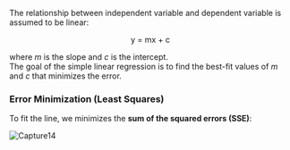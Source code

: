 The relationship between independent variable and dependent variable is assumed to be linear:
<div align="center">y = mx + c</div>

where *m* is the slope and *c* is the intercept.<br>
The goal of the simple linear regression is to find the best-fit values of *m* and *c* that minimizes the error.
### Error Minimization (Least Squares)
To fit the line, we minimizes the **sum of the squared errors (SSE)**:

![Capture14](https://github.com/user-attachments/assets/63c129d1-37e9-4e8c-9c79-08660939e03b)


